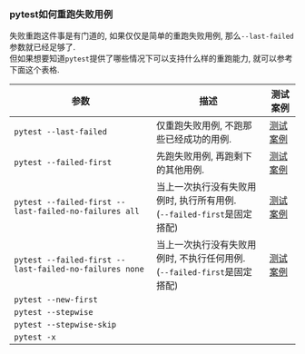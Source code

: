 ### pytest如何重跑失败用例
失败重跑这件事是有门道的, 如果仅仅是简单的重跑失败用例, 那么`--last-failed`参数就已经足够了.  
但如果想要知道`pytest`提供了哪些情况下可以支持什么样的重跑能力, 就可以参考下面这个表格.  

|参数|描述|测试案例|
|---|---|---|
|`pytest --last-failed`|仅重跑失败用例, 不跑那些已经成功的用例.|[测试案例](cmdlines/last-failed)|
|`pytest --failed-first`|先跑失败用例, 再跑剩下的其他用例.|[测试案例](cmdlines/failed-first)|
|`pytest --failed-first --last-failed-no-failures all`|当上一次执行没有失败用例时, 执行所有用例.<br>(`--failed-first`是固定搭配)|[测试案例](cmdlines/last-failed-no-failures/main.py#L9)|
|`pytest --failed-first --last-failed-no-failures none`|当上一次执行没有失败用例时, 不执行任何用例.<br>(`--failed-first`是固定搭配)|[测试案例](cmdlines/last-failed-no-failures/main.py#L12)|
|`pytest --new-first`|||
|`pytest --stepwise`|||
|`pytest --stepwise-skip`|||
|`pytest -x`|||
